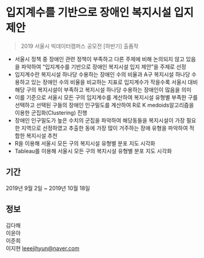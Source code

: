 # 입지계수를 기반으로 장애인 복지시설 입지 제안
> 2019 서울시 빅데이터캠퍼스 공모전 [하반기] 출품작

-	서울시 정책 중 장애인 관련 정책이 부족하고 다른 주제에 비해 논의되지 않고 있음을 파악하여 “입지계수를 기반으로 장애인 복지시설 입지 제안”을 주제로 선정
-	입지계수란 복지시설 하나당 수용하는 장애인 수의 비율과 A구 복지시설 하나당 수용하고 있는 장애인 수의 비율을 비교하는 지표로 입지계수가 작을수록 서울시 대비 해당 구의 복지시설이 부족하고 복지시설 하나당 수용하는 장애인이 많음을 의미
-	이를 기준으로 서울시 모든 구의 입지계수를 계산하여 복지시설 유형별 부족한 구를 선택하고 선택된 구들의 장애인 인구밀도를 계산하여 R로 K medoids알고리즘을 이용한 군집화(Clustering) 진행
-	장애인 인구밀도가 높은 수치의 군집을 파악하여 해당동들을 복지시설이 가장 필요한 지역으로 선정하였고 추출한 동에 가장 많이 거주하는 장애 유형을 파악하여 적합한 복지시설 추천
-	R을 이용해 서울시 모든 구의 복지시설 유형별 분포 지도 시각화
-	Tableau를 이용해 서울시 모든 구의 복지시설 유형별 분포 지도 시각화

## 기간
2019년 9월 2일 ~ 2019년 10월 18일

## 정보
김다해  
이윤아  
이준희  
이지현 leeejihyun@naver.com
